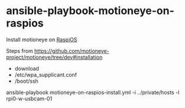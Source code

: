 # ansible-playbook-motioneye-on-raspios
Install motioneye on [RaspiOS](https://downloads.raspberrypi.com/raspios_lite_armhf/images/)

Steps from https://github.com/motioneye-project/motioneye/tree/dev#installation

* download
* /etc/wpa_supplicant.conf
* /boot/ssh


ansible-playbook motioneye-on-raspios-install.yml -i ../private/hosts -l rpi0-w-usbcam-01
